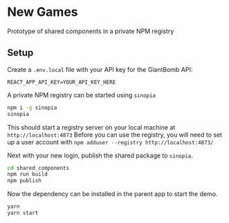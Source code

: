 # New Games

Prototype of shared components in a private NPM registry

## Setup

Create a `.env.local` file with your API key for the GiantBomb API:
```
REACT_APP_API_KEY=YOUR_API_KEY_HERE
```

A private NPM registry can be started using `sinopia`

```bash
npm i -g sinopia
sinopia
```

This should start a registry server on your local machine at `http://localhost:4873` Before you can use the registry, you will need to set up a user account with `npm adduser --registry http://localhost:4873/`

Next with your new login, publish the shared package to `sinopia`.

```bash
cd shared_components
npm run build
npm publish
```

Now the dependency can be installed in the parent app to start the demo.

```bash
yarn
yarn start
```
